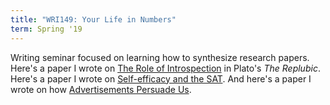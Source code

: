 ```yaml
---
title: "WRI149: Your Life in Numbers"
term: Spring '19
---
```


Writing seminar focused on learning how to synthesize research papers. Here's a paper I wrote on <a href="../education/Plato's_Republic_Analysis.pdf" target="_blank">The Role of Introspection</a> in Plato's *The Replubic*. Here's a paper I wrote on <a href="../education/SAT_Analysis.pdf" target="_blank">Self-efficacy and the SAT</a>. And here's a paper I wrote on how <a href="../education/How_Ads_Add.pdf" target="_blank">Advertisements Persuade Us</a>. 
